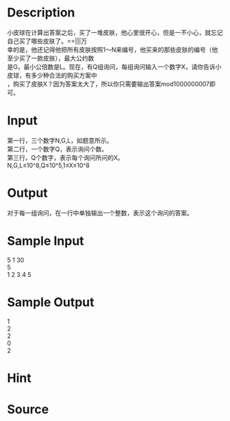 
# Description

<div class="content"><div>小皮球在计算出答案之后，买了一堆皮肤，他心里很开心，但是一不小心，就忘记自己买了哪些皮肤了。==|||万</div>
<div>幸的是，他还记得他把所有皮肤按照1～N来编号，他买来的那些皮肤的编号（他至少买了一款皮肤），最大公约数</div>
<div>是G，最小公倍数是L。现在，有Q组询问，每组询问输入一个数字X，请你告诉小皮球，有多少种合法的购买方案中</div>
<div>，购买了皮肤X？因为答案太大了，所以你只需要输出答案mod1000000007即可。</div>
<p></p></div>

# Input

<div class="content"><div>第一行，三个数字N,G,L，如题意所示。</div>
<div>第二行，一个数字Q，表示询问个数。</div>
<div>第三行，Q个数字，表示每个询问所问的X。</div>
<div>N,G,L≤10^8,Q≤10^5,1≤X≤10^8</div>
<p></p></div>

# Output

<div class="content"><div>对于每一组询问，在一行中单独输出一个整数，表示这个询问的答案。</div>
<p></p></div>

# Sample Input

<div class="content"><span class="sampledata">5 1 30<br/>
5<br/>
1 2 3 4 5</span></div>

# Sample Output

<div class="content"><span class="sampledata">1<br/>
2<br/>
2<br/>
0<br/>
2<br/>
</span></div>

# Hint

<div class="content"><p></p></div>

# Source

<div class="content"><p><a href="problemset.php?search="></a></p></div>

